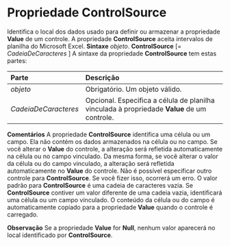 
# Propriedade ControlSource



Identifica o local dos dados usado para definir ou armazenar a propriedade  **Value** de um controle. A propriedade **ControlSource** aceita intervalos de planilha do Microsoft Excel.
 **Sintaxe**
 _objeto_. **ControlSource** [= _CadeiaDeCaracteres_ ]
A sintaxe da propriedade  **ControlSource** tem estas partes:


|**Parte**|**Descrição**|
|:-----|:-----|
| _objeto_|Obrigatório. Um objeto válido.|
| _CadeiaDeCaracteres_|Opcional. Especifica a célula de planilha vinculada à propriedade  **Value** de um controle.|
 **Comentários**
A propriedade  **ControlSource** identifica uma célula ou um campo. Ela não contém os dados armazenados na célula ou no campo. Se você alterar o **Value** do controle, a alteração será refletida automaticamente na célula ou no campo vinculado. Da mesma forma, se você alterar o valor da célula ou do campo vinculado, a alteração será refletida automaticamente no **Value** do controle.
Não é possível especificar outro controle para  **ControlSource**. Se você fizer isso, ocorrerá um erro.
O valor padrão para  **ControlSource** é uma cadeia de caracteres vazia. Se **ControlSource** contiver um valor diferente de uma cadeia vazia, identificará uma célula ou um campo vinculado. O conteúdo da célula ou do campo é automaticamente copiado para a propriedade **Value** quando o controle é carregado.

 **Observação**  Se a propriedade  **Value** for **Null**, nenhum valor aparecerá no local identificado por **ControlSource**.

